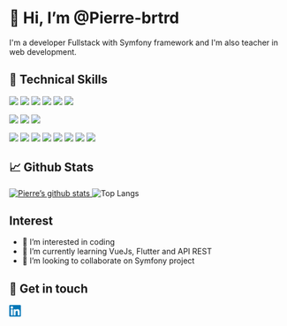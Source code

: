 # 👋 Hi, I’m @Pierre-brtrd

I'm a developer Fullstack with Symfony framework and I'm also teacher in web development.

## 💼 Technical Skills
<p>
  <img src="https://img.shields.io/badge/Code-Symfony-brightgreen?style=flat&color=000000&logo=symfony&logoColor=000000" />
  <img src="https://img.shields.io/badge/Code-Php-blueviolet?style=flat&logo=php&color=787CB5" />
  <img src="https://img.shields.io/badge/Code-Twig-brightgreen?style=flat&color=AFC97E" />
  <img src="https://img.shields.io/badge/Code-Javascipt-blueviolet?style=flat&logo=javascript&color=yellow" />
  <img src="https://img.shields.io/badge/Code-Html-blueviolet?style=flat&logo=html5&color=E34C26" />
  <img src="https://img.shields.io/badge/Code-Mysql-brightgreen?style=flat&logo=mysql&color=00758F&logoColor=F29111"/>
</p>

<p>
  <img src="https://img.shields.io/badge/Style-Scss-blueviolet?style=flat&logo=sass&color=CD6799" />
  <img src="https://img.shields.io/badge/Style-Css-blueviolet?style=flat&logo=css3&color=66D3FA" />
  <img src="https://img.shields.io/badge/Style-Bootstrap-brightgreen?style=flat&logo=bootstrap&color=712cf9&logoColor=712cf9"/>
</p>
<p>
  <img src="https://img.shields.io/badge/Tools-VsCode-brightgreen?style=flat&logo=visualstudiocode&color=0098ff&logoColor=0098ff"/>
  <img src="https://img.shields.io/badge/Tools-Composer-blueviolet?style=flat&logo=composer&color=C4A484&logoColor=C4A484" />
  <img src="https://img.shields.io/badge/Tools-Git-brightgreen?style=flat&logo=git&color=F1502F"/>
  <img src="https://img.shields.io/badge/Tools-NPM-blueviolet?style=flat&logo=npm&color=CC3534" />
  <img src="https://img.shields.io/badge/Tools-Yarn-brightgreen?style=flat&logo=yarn&color=25799f"/>
  <img src="https://img.shields.io/badge/Tools-Docker-blueviolet?style=flat&logo=docker&color=0db7ed&logoColor=0db7ed" />
  <img src="https://img.shields.io/badge/Tools-Heroku-blueviolet?style=flat&logo=heroku&color=79589f&logoColor=79589f" />
  <img src="https://img.shields.io/badge/Tools-Figma-blueviolet?style=flat&logo=figma&color=c7b9ff&logoColor=c7b9ff" />
</p>

## 📈 Github Stats

<p>
  <a href="https://github.com/Pierre-brtrd">
    <img src="https://github-readme-stats.vercel.app/api?username=Pierre-brtrd&show_icons=true&theme=radical" alt="Pierre’s github stats"/>
  </a>
  <img src="https://github-readme-stats.vercel.app/api/top-langs/?username=Pierre-brtrd&layout=compact&theme=radical" alt="Top Langs"/>
</p>

## Interest
- 👀 I’m interested in coding
- 🌱 I’m currently learning VueJs, Flutter and API REST
- 💞️ I’m looking to collaborate on Symfony project

## 🤝 Get in touch

<p style="display:block">
  <a href="https://www.linkedin.com/in/pierre-bertrand-webmarketeur/" target="_blank">
    <img align="left" src="https://raw.githubusercontent.com/Pierre-brtrd/Pierre-brtrd/master/images/linkedin.svg" alt="icon | LinkedIn" width="21px"/>
  </a>
</p>

<!---
Pierre-brtrd/Pierre-brtrd is a ✨ special ✨ repository because its `README.md` (this file) appears on your GitHub profile.
You can click the Preview link to take a look at your changes.
--->
